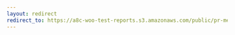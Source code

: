 ```yaml
---
layout: redirect
redirect_to: https://a8c-woo-test-reports.s3.amazonaws.com/public/pr-merge/40910/e2e/index.html
---
```

